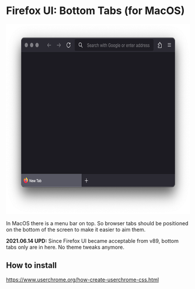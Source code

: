 # Firefox UI: Bottom Tabs (for MacOS)

<img src="241209 - Firefox layout @2x.png" width="684" height="520">

In MacOS there is a menu bar on top. So browser tabs should be positioned on the bottom of the screen to make it easier to aim them.

**2021.06.14 UPD:**
Since Firefox UI became acceptable from v89, bottom tabs only are in here. No theme tweaks anymore.

## How to install

https://www.userchrome.org/how-create-userchrome-css.html